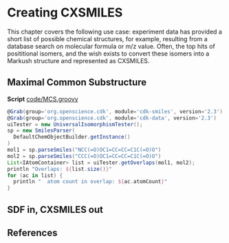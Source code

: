 # Creating CXSMILES

This chapter covers the following use case: experiment data has provided
a short list of possible chemical structures, for example, resulting from
a database search on molecular formula or m/z value. Often, the top hits
of posititional isomers, and the wish exists to convert these isomers
into a Markush structure and represented as CXSMILES.

## Maximal Common Substructure

**Script** [code/MCS.groovy](code/MCS.code.md)
```groovy
@Grab(group='org.openscience.cdk', module='cdk-smiles', version='2.3')
@Grab(group='org.openscience.cdk', module='cdk-data', version='2.3')
uiTester = new UniversalIsomorphismTester();
sp = new SmilesParser(
  DefaultChemObjectBuilder.getInstance()
)
mol1 = sp.parseSmiles("NCC(=O)OC1=CC=CC=C1C(=O)O")
mol2 = sp.parseSmiles("CCC(=O)OC1=CC=CC=C1C(=O)O")
List<IAtomContainer> list = uiTester.getOverlaps(mol1, mol2);
println "Overlaps: ${list.size()}"
for (ac in list) {
  println "  atom count in overlap: ${ac.atomCount}"
}
```

## SDF in, CXSMILES out


## References



